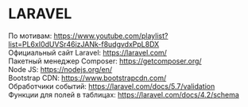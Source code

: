 # LARAVEL

По мотивам:                   https://www.youtube.com/playlist?list=PL6xI0dUVSr46izJANk-f8udgvdxPpL8DX  </br>
Официальный сайт Laravel:     https://laravel.com/          </br>
Пакетный менеджер Composer:   https://getcomposer.org/      </br>
Node JS:                      https://nodejs.org/en/        </br>
Bootstrap CDN:                https://www.bootstrapcdn.com/ </br>
Обработчики событий:          https://laravel.com/docs/5.7/validation </br>
Функции для полей в таблицах: https://laravel.com/docs/4.2/schema     
